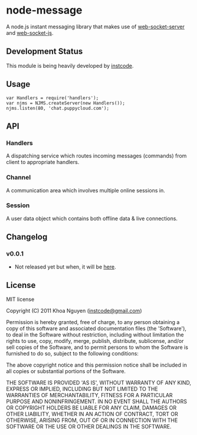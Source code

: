# node-message

A node.js instant messaging library that makes use of [web-socket-server](git://github.com/miksago/node-websocket-server) and [web-socket-js](git://github.com/gimite/web-socket-js).

## Development Status

This module is being heavily developed by [instcode](http://github.com/instcode/node-message/commits/master?author=instcode).

## Usage

    var Handlers = require('handlers');
    var njms = NJMS.createServer(new Handlers());
    njms.listen(80, 'chat.puppycloud.com');

## API

### Handlers

A dispatching service which routes incoming messages (commands) from client to appropriate handlers.

### Channel

A communication area which involves multiple online sessions in.

### Session

A user data object which contains both offline data & live connections.

## Changelog

### v0.0.1

* Not released yet but when, it will be [here](https://github.com/instcode/node-mysql/commits/v0.0.1).

## License

MIT license

Copyright (C) 2011 Khoa Nguyen (instcode@gmail.com)

Permission is hereby granted, free of charge, to any person obtaining a copy of this software and associated documentation files (the 'Software'), to deal in the Software without restriction, including without limitation the rights to use, copy, modify, merge, publish, distribute, sublicense, and/or sell copies of the Software, and to permit persons to whom the Software is furnished to do so, subject to the following conditions:

The above copyright notice and this permission notice shall be included in all copies or substantial portions of the Software.

THE SOFTWARE IS PROVIDED 'AS IS', WITHOUT WARRANTY OF ANY KIND, EXPRESS OR IMPLIED, INCLUDING BUT NOT LIMITED TO THE WARRANTIES OF MERCHANTABILITY, FITNESS FOR A PARTICULAR PURPOSE AND NONINFRINGEMENT. IN NO EVENT SHALL THE AUTHORS OR COPYRIGHT HOLDERS BE LIABLE FOR ANY CLAIM, DAMAGES OR OTHER LIABILITY, WHETHER IN AN ACTION OF CONTRACT, TORT OR OTHERWISE, ARISING FROM, OUT OF OR IN CONNECTION WITH THE SOFTWARE OR THE USE OR OTHER DEALINGS IN THE SOFTWARE.
